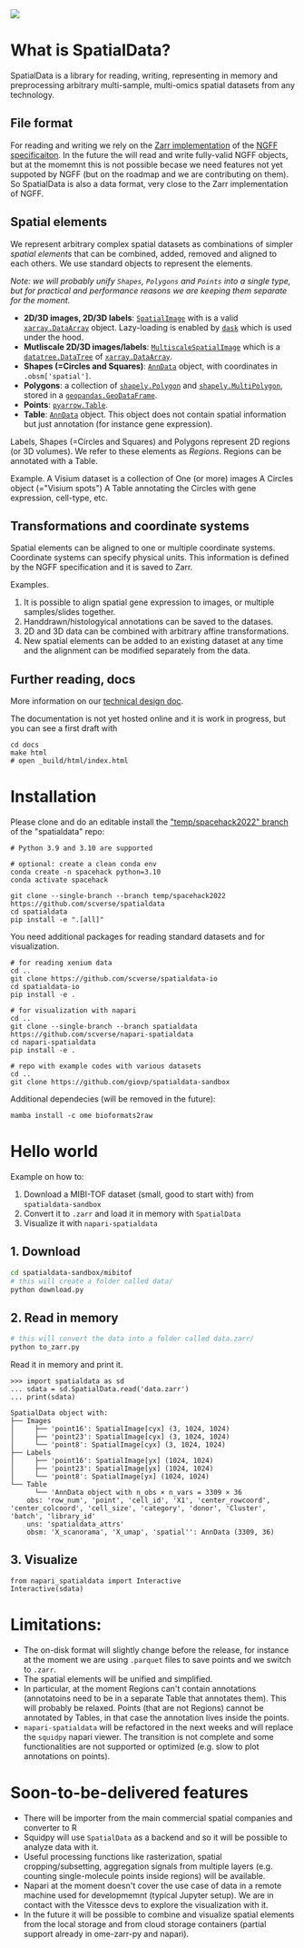 <img src='https://github.com/giovp/spatialdata-sandbox/raw/main/graphics/overview.png'/>

# What is SpatialData?
SpatialData is a library for reading, writing, representing in memory and preprocessing arbitrary multi-sample, multi-omics spatial datasets from any technology.

## File format
For reading and writing we rely on the [Zarr implementation](https://github.com/ome/ome-zarr-py) of the [NGFF specificaiton](https://github.com/ome/ngff). In the future the will read and write fully-valid NGFF objects, but at the momemnt this is not possible becase we need features not yet suppoted by NGFF (but on the roadmap and we are contributing on them). So SpatialData is also a data format, very close to the Zarr implementation of NGFF.

## Spatial elements
We represent arbitrary complex spatial datasets as combinations of simpler *spatial elements* that can be combined, added, removed and aligned to each others. We use standard objects to represent the elements.

*Note: we will probably unify `Shapes`, `Polygons` and `Points` into a single type, but for practical and performance reasons we are keeping them separate for the moment.*
- **2D/3D images, 2D/3D labels**: [`SpatialImage`](https://github.com/spatial-image/spatial-image) with is a valid [`xarray.DataArray`](https://docs.xarray.dev/en/stable/generated/xarray.DataArray.html) object. Lazy-loading is enabled by [`dask`](https://www.dask.org/) which is used under the hood.
- **Mutliscale 2D/3D images/labels**: [`MultiscaleSpatialImage`](https://github.com/spatial-image/multiscale-spatial-image) which is a [`datatree.DataTree`](https://github.com/xarray-contrib/datatree) of [`xarray.DataArray`](https://docs.xarray.dev/en/stable/generated/xarray.DataArray.html).
- **Shapes (=Circles and Squares)**: [`AnnData`](https://anndata.readthedocs.io/en/latest/) object, with coordinates in `.obsm['spatial']`. 
- **Polygons**: a collection of [`shapely.Polygon`](https://shapely.readthedocs.io/en/latest/reference/shapely.Polygon.html#shapely.Polygon) and [`shapely.MultiPolygon`](https://shapely.readthedocs.io/en/latest/reference/shapely.MultiPolygon.html#shapely.MultiPolygon), stored in a [`geopandas.GeoDataFrame`](https://geopandas.org/en/stable/docs/reference/api/geopandas.GeoDataFrame.html).
- **Points**: [`pyarrow.Table`](https://arrow.apache.org/docs/python/generated/pyarrow.Table.html).
- **Table**: [`AnnData`](https://anndata.readthedocs.io/en/latest/) object. This object does not contain spatial information but just annotation (for instance gene expression).

Labels, Shapes (=Circles and Squares) and Polygons represent 2D regions (or 3D volumes). We refer to these elements as *Regions*. Regions can be annotated with a Table.

Example. A Visium dataset is a collection of 
 One (or more) images
 A Circles object (="Visium spots")
 A Table annotating the Circles with gene expression, cell-type, etc.

## Transformations and coordinate systems
Spatial elements can be aligned to one or multiple coordinate systems. Coordinate systems can specify physical units. This information is defined by the NGFF specification and it is saved to Zarr.

Examples. 
1) It is possible to align spatial gene expression to images, or multiple samples/slides together. 
2) Handdrawn/histologyical annotations can be saved to the datases.
3) 2D and 3D data can be combined with arbitrary affine transformations.
4) New spatial elements can be added to an existing dataset at any time and the alignment can be modified separately from the data.

## Further reading, docs
More information on our [technical design doc](https://github.com/scverse/spatialdata/blob/main/docs/design_doc.md).

The documentation is not yet hosted online and it is work in progress, but you can see a first draft with
```
cd docs
make html
# open _build/html/index.html
```

# Installation

Please clone and do an editable install the ["temp/spacehack2022" branch](https://github.com/scverse/spatialdata/tree/temp/spacehack2022) of the "spatialdata" repo:
```bash=
# Python 3.9 and 3.10 are supported

# optional: create a clean conda env
conda create -n spacehack python=3.10
conda activate spacehack

git clone --single-branch --branch temp/spacehack2022 https://github.com/scverse/spatialdata
cd spatialdata
pip install -e ".[all]"
```

You need additional packages for reading standard datasets and for visualization.
```bash=
# for reading xenium data
cd ..
git clone https://github.com/scverse/spatialdata-io
cd spatialdata-io
pip install -e .

# for visualization with napari
cd ..
git clone --single-branch --branch spatialdata https://github.com/scverse/napari-spatialdata
cd napari-spatialdata
pip install -e .

# repo with example codes with various datasets
cd ..
git clone https://github.com/giovp/spatialdata-sandbox
```

Additional dependecies (will be removed in the future):
```
mamba install -c ome bioformats2raw
```

# Hello world
Example on how to:
1) Download a MIBI-TOF dataset (small, good to start with) from `spatialdata-sandbox`
2) Convert it to `.zarr` and load it in memory with `SpatialData`
3) Visualize it with `napari-spatialdata`

## 1. Download
```bash
cd spatialdata-sandbox/mibitof
# this will create a folder called data/
python download.py
```

## 2. Read in memory
```bash
# this will convert the data into a folder called data.zarr/
python to_zarr.py
```

Read it in memory and print it.
```pythonconsole
>>> import spatialdata as sd
... sdata = sd.SpatialData.read('data.zarr')
... print(sdata)

SpatialData object with:
├── Images
│     ├── 'point16': SpatialImage[cyx] (3, 1024, 1024)
│     ├── 'point23': SpatialImage[cyx] (3, 1024, 1024)
│     └── 'point8': SpatialImage[cyx] (3, 1024, 1024)
├── Labels
│     ├── 'point16': SpatialImage[yx] (1024, 1024)
│     ├── 'point23': SpatialImage[yx] (1024, 1024)
│     └── 'point8': SpatialImage[yx] (1024, 1024)
└── Table
      └── 'AnnData object with n_obs × n_vars = 3309 × 36
    obs: 'row_num', 'point', 'cell_id', 'X1', 'center_rowcoord', 'center_colcoord', 'cell_size', 'category', 'donor', 'Cluster', 'batch', 'library_id'
    uns: 'spatialdata_attrs'
    obsm: 'X_scanorama', 'X_umap', 'spatial'': AnnData (3309, 36)
```

## 3. Visualize

```
from napari_spatialdata import Interactive
Interactive(sdata)
```

# Limitations:
- The on-disk format will slightly change before the release, for instance at the moment we are using `.parquet` files to save points and we switch to `.zarr`.
- The spatial elements will be unified and simplified.
- In particular, at the moment Regions can't contain annotations (annotatoins need to be in a separate Table that annotates them). This will probably be relaxed. Points (that are not Regions) cannot be annotated by Tables, in that case the annotation lives inside the points.
- `napari-spatialdata` will be refactored in the next weeks and will replace the `squidpy` napari viewer. The transition is not complete and some functionalities are not supported or optimized (e.g. slow to plot annotations on points).

# Soon-to-be-delivered features
- There will be importer from the main commercial spatial companies and converter to R
- Squidpy will use `SpatialData` as a backend and so it will be possible to analyze data with it.
- Useful processing functions like rasterization, spatial cropping/subsetting, aggregation signals from multiple layers (e.g. counting single-molecule points inside regions) will be available.
- Napari at the moment doesn't cover the use case of data in a remote machine used for developmemnt (typical Jupyter setup). We are in contact with the Vitessce devs to explore the visualization with it. 
- In the future it will be possible to combine and visualize spatial elements from the local storage and from cloud storage containers (partial support already in ome-zarr-py and napari).
